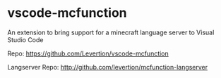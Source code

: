 # vscode-mcfunction
An extension to bring support for a minecraft language server to Visual Studio Code

Repo: https://github.com/Levertion/vscode-mcfunction

Langserver Repo: http://github.com/levertion/mcfunction-langserver
